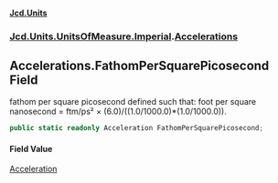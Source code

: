 #### [Jcd.Units](index 'index')
### [Jcd.Units.UnitsOfMeasure.Imperial](Jcd.Units.UnitsOfMeasure.Imperial 'Jcd.Units.UnitsOfMeasure.Imperial').[Accelerations](Accelerations 'Jcd.Units.UnitsOfMeasure.Imperial.Accelerations')

## Accelerations.FathomPerSquarePicosecond Field

fathom per square picosecond defined such that: foot per square nanosecond = ftm/ps² ×
(6.0)/((1.0/1000.0)*(1.0/1000.0)).

```csharp
public static readonly Acceleration FathomPerSquarePicosecond;
```

#### Field Value
[Acceleration](Acceleration 'Jcd.Units.UnitTypes.Acceleration')